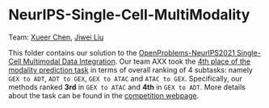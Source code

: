 # NeurIPS-Single-Cell-MultiModality

Team: [Xueer Chen](https://github.com/xuerchen), [Jiwei Liu](https://github.com/daxiongshu)

This folder contains our solution to the [OpenProblems-NeurIPS2021 Single-Cell Multimodal Data Integration](https://eval.ai/web/challenges/challenge-page/1111/overview). Our team AXX took the [4th place of the modality prediction task](https://eval.ai/web/challenges/challenge-page/1111/leaderboard/2860) in terms of overall ranking of 4 subtasks: namely `GEX to ADT`, `ADT to GEX`, `GEX to ATAC` and `ATAC to GEX`. Specifically, our methods ranked **3rd** in `GEX to ATAC` and **4th** in `GEX to ADT`. More details about the task can be found in the [competition webpage](https://openproblems.bio/neurips_docs/about_tasks/task1_modality_prediction/). 


